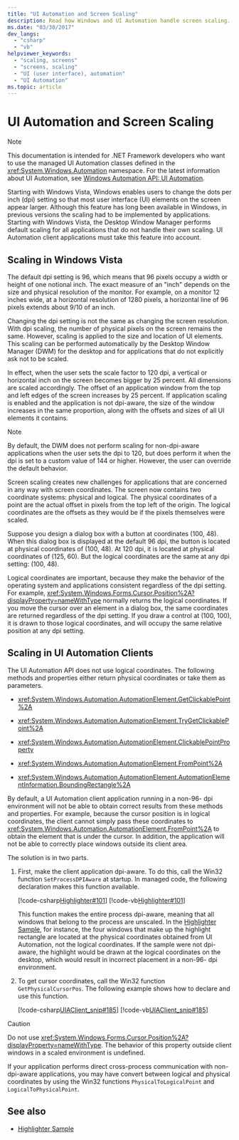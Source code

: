 ```yaml
---
title: "UI Automation and Screen Scaling"
description: Read how Windows and UI Automation handle screen scaling. DWM does default scaling for all applications, which UI Automation client apps must take into account.
ms.date: "03/30/2017"
dev_langs:
  - "csharp"
  - "vb"
helpviewer_keywords:
  - "scaling, screens"
  - "screens, scaling"
  - "UI (user interface), automation"
  - "UI Automation"
ms.topic: article
---
```

# UI Automation and Screen Scaling

> [!NOTE]
> This documentation is intended for .NET Framework developers who want to use the managed UI Automation classes defined in the <xref:System.Windows.Automation> namespace. For the latest information about UI Automation, see [Windows Automation API: UI Automation](/windows/win32/winauto/entry-uiauto-win32).

Starting with Windows Vista, Windows enables users to change the dots per inch (dpi) setting so that most user interface (UI) elements on the screen appear larger. Although this feature has long been available in Windows, in previous versions the scaling had to be implemented by applications. Starting with Windows Vista, the Desktop Window Manager performs default scaling for all applications that do not handle their own scaling. UI Automation client applications must take this feature into account.

<a name="Scaling_in_Windows_Vista"></a>

## Scaling in Windows Vista

 The default dpi setting is 96, which means that 96 pixels occupy a width or height of one notional inch. The exact measure of an "inch" depends on the size and physical resolution of the monitor. For example, on a monitor 12 inches wide, at a horizontal resolution of 1280 pixels, a horizontal line of 96 pixels extends about 9/10 of an inch.

 Changing the dpi setting is not the same as changing the screen resolution. With dpi scaling, the number of physical pixels on the screen remains the same. However, scaling is applied to the size and location of UI elements. This scaling can be performed automatically by the Desktop Window Manager (DWM) for the desktop and for applications that do not explicitly ask not to be scaled.

 In effect, when the user sets the scale factor to 120 dpi, a vertical or horizontal inch on the screen becomes bigger by 25 percent. All dimensions are scaled accordingly. The offset of an application window from the top and left edges of the screen increases by 25 percent. If application scaling is enabled and the application is not dpi-aware, the size of the window increases in the same proportion, along with the offsets and sizes of all UI elements it contains.

> [!NOTE]
> By default, the DWM does not perform scaling for non-dpi-aware applications when the user sets the dpi to 120, but does perform it when the dpi is set to a custom value of 144 or higher. However, the user can override the default behavior.

 Screen scaling creates new challenges for applications that are concerned in any way with screen coordinates. The screen now contains two coordinate systems: physical and logical. The physical coordinates of a point are the actual offset in pixels from the top left of the origin. The logical coordinates are the offsets as they would be if the pixels themselves were scaled.

 Suppose you design a dialog box with a button at coordinates (100, 48). When this dialog box is displayed at the default 96 dpi, the button is located at physical coordinates of (100, 48). At 120 dpi, it is located at physical coordinates of (125, 60). But the logical coordinates are the same at any dpi setting: (100, 48).

 Logical coordinates are important, because they make the behavior of the operating system and applications consistent regardless of the dpi setting. For example, <xref:System.Windows.Forms.Cursor.Position%2A?displayProperty=nameWithType> normally returns the logical coordinates. If you move the cursor over an element in a dialog box, the same coordinates are returned regardless of the dpi setting. If you draw a control at (100, 100), it is drawn to those logical coordinates, and will occupy the same relative position at any dpi setting.

<a name="Scaling_in_UI_Automation_Clients"></a>

## Scaling in UI Automation Clients

 The UI Automation API does not use logical coordinates. The following methods and properties either return physical coordinates or take them as parameters.

- <xref:System.Windows.Automation.AutomationElement.GetClickablePoint%2A>

- <xref:System.Windows.Automation.AutomationElement.TryGetClickablePoint%2A>

- <xref:System.Windows.Automation.AutomationElement.ClickablePointProperty>

- <xref:System.Windows.Automation.AutomationElement.FromPoint%2A>

- <xref:System.Windows.Automation.AutomationElement.AutomationElementInformation.BoundingRectangle%2A>

 By default, a UI Automation client application running in a non-96- dpi environment will not be able to obtain correct results from these methods and properties. For example, because the cursor position is in logical coordinates, the client cannot simply pass these coordinates to <xref:System.Windows.Automation.AutomationElement.FromPoint%2A> to obtain the element that is under the cursor. In addition, the application will not be able to correctly place windows outside its client area.

 The solution is in two parts.

1. First, make the client application dpi-aware. To do this, call the Win32 function `SetProcessDPIAware` at startup. In managed code, the following declaration makes this function available.

     [!code-csharp[Highlighter#101](../../../samples/snippets/csharp/VS_Snippets_Wpf/Highlighter/CSharp/NativeMethods.cs#101)]
     [!code-vb[Highlighter#101](../../../samples/snippets/visualbasic/VS_Snippets_Wpf/Highlighter/VisualBasic/NativeMethods.vb#101)]

     This function makes the entire process dpi-aware, meaning that all windows that belong to the process are unscaled. In the [Highlighter Sample](https://github.com/Microsoft/WPF-Samples/tree/main/Accessibility/Highlighter), for instance, the four windows that make up the highlight rectangle are located at the physical coordinates obtained from UI Automation, not the logical coordinates. If the sample were not dpi-aware, the highlight would be drawn at the logical coordinates on the desktop, which would result in incorrect placement in a non-96- dpi environment.

2. To get cursor coordinates, call the Win32 function `GetPhysicalCursorPos`. The following example shows how to declare and use this function.

     [!code-csharp[UIAClient_snip#185](../../../samples/snippets/csharp/VS_Snippets_Wpf/UIAClient_snip/CSharp/ClientForm.cs#185)]
     [!code-vb[UIAClient_snip#185](../../../samples/snippets/visualbasic/VS_Snippets_Wpf/UIAClient_snip/VisualBasic/ClientForm.vb#185)]

> [!CAUTION]
> Do not use <xref:System.Windows.Forms.Cursor.Position%2A?displayProperty=nameWithType>. The behavior of this property outside client windows in a scaled environment is undefined.

 If your application performs direct cross-process communication with non- dpi-aware applications, you may have convert between logical and physical coordinates by using the Win32 functions `PhysicalToLogicalPoint` and `LogicalToPhysicalPoint`.

## See also

- [Highlighter Sample](https://github.com/Microsoft/WPF-Samples/tree/main/Accessibility/Highlighter)
